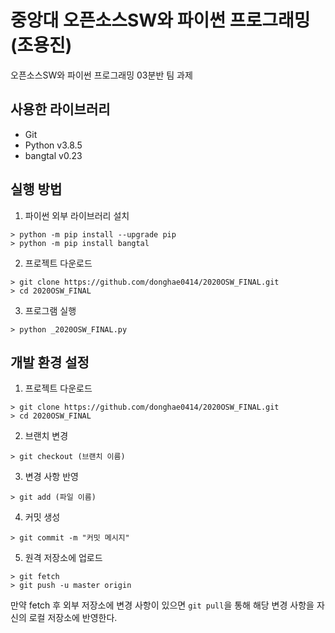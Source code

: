 # 중앙대 오픈소스SW와 파이썬 프로그래밍 (조용진)

오픈소스SW와 파이썬 프로그래밍 03분반 팀 과제

## 사용한 라이브러리

- Git
- Python v3.8.5
- bangtal v0.23

## 실행 방법

1. 파이썬 외부 라이브러리 설치

```shell
> python -m pip install --upgrade pip
> python -m pip install bangtal
```

2. 프로젝트 다운로드

```shell
> git clone https://github.com/donghae0414/2020OSW_FINAL.git
> cd 2020OSW_FINAL
```

3. 프로그램 실행

```shell
> python _2020OSW_FINAL.py
```

## 개발 환경 설정

1. 프로젝트 다운로드

```shell
> git clone https://github.com/donghae0414/2020OSW_FINAL.git
> cd 2020OSW_FINAL
```

2. 브랜치 변경

```shell
> git checkout (브랜치 이름)
```

3. 변경 사항 반영

```shell
> git add (파일 이름)
```

4. 커밋 생성

```shell
> git commit -m "커밋 메시지"
```

5. 원격 저장소에 업로드

```shell
> git fetch
> git push -u master origin
```

만약 fetch 후 외부 저장소에 변경 사항이 있으면 `git pull`을 통해 해당 변경 사항을 자신의 로컬 저장소에 반영한다.
